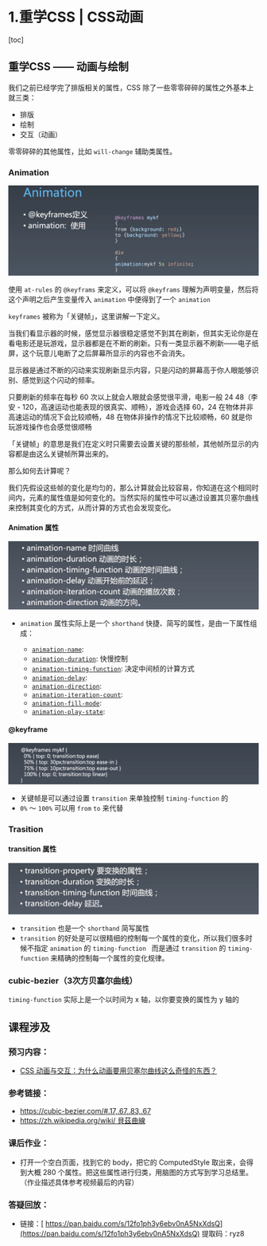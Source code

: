 # 1.重学CSS | CSS动画

[toc]

## 重学CSS —— 动画与绘制

我们之前已经学完了排版相关的属性，CSS 除了一些零零碎碎的属性之外基本上就三类：

- 排版
- 绘制
- 交互（动画）

零零碎碎的其他属性，比如 `will-change` 辅助类属性。

### Animation

![image-20200612150637162](assets/image-20200612150637162.png)

使用 `at-rules` 的 `@keyframs` 来定义，可以将 `@keyframs` 理解为声明变量，然后将这个声明之后产生变量传入 `animation` 中便得到了一个 `animation`

`keyframes` 被称为「关键帧」，这里讲解一下定义。

当我们看显示器的时候，感觉显示器很稳定感觉不到其在刷新，但其实无论你是在看电影还是玩游戏，显示器都是在不断的刷新。只有一类显示器不刷新——电子纸屏，这个玩意儿电断了之后屏幕所显示的内容也不会消失。

显示器是通过不断的闪动来实现刷新显示内容，只是闪动的屏幕高于你人眼能够识别、感觉到这个闪动的频率。

只要刷新的频率在每秒 60 次以上就会人眼就会感觉很平滑，电影一般 24 48（李安 - 120，高速运动也能表现的很真实、顺畅），游戏会选择 60，24 在物体并非高速运动的情况下会比较顺畅，48 在物体非操作的情况下比较顺畅，60 就是你玩游戏操作也会感觉很顺畅

「关键帧」的意思是我们在定义时只需要去设置关键的那些帧，其他帧所显示的内容都是由这么关键帧所算出来的。

那么如何去计算呢？

我们先假设这些帧的变化是均匀的，那么计算就会比较容易，你知道在这个相同时间内，元素的属性值是如何变化的。当然实际的属性中可以通过设置其贝塞尔曲线来控制其变化的方式，从而计算的方式也会发现变化。

#### Animation 属性

![image-20200612151949191](assets/image-20200612151949191.png)

- `animation` 属性实际上是一个 `shorthand`  快捷、简写的属性，是由一下属性组成：

  - [`animation-name`](https://developer.mozilla.org/en-US/docs/Web/CSS/animation-name): 
  - [`animation-duration`](https://developer.mozilla.org/en-US/docs/Web/CSS/animation-duration): 快慢控制
  - [`animation-timing-function`](https://developer.mozilla.org/en-US/docs/Web/CSS/animation-timing-function):  决定中间桢的计算方式
  - [`animation-delay`](https://developer.mozilla.org/en-US/docs/Web/CSS/animation-delay): 
  - [`animation-direction`](https://developer.mozilla.org/en-US/docs/Web/CSS/animation-direction): 
  - [`animation-iteration-count`](https://developer.mozilla.org/en-US/docs/Web/CSS/animation-iteration-count): 
  - [`animation-fill-mode`](https://developer.mozilla.org/en-US/docs/Web/CSS/animation-fill-mode): 
  - [`animation-play-state`](https://developer.mozilla.org/en-US/docs/Web/CSS/animation-play-state): 

   

#### @keyframe 

<img src="assets/image-20200612152447948.png" alt="image-20200612152447948" style="zoom:100%;" />

- 关键帧是可以通过设置 `transition` 来单独控制 `timing-function` 的
- `0%` ～ `100%` 可以用 `from` `to` 来代替

### Trasition

#### transition 属性

![image-20200612152724331](assets/image-20200612152724331.png)

- `transition` 也是一个 `shorthand` 简写属性
- `transition` 的好处是可以很精细的控制每一个属性的变化，所以我们很多时候不指定 `animation` 的 `timing-function ` 而是通过 `transition` 的 `timing-function` 来精确的控制每一个属性的变化规律。



### cubic-bezier（3次方贝塞尔曲线）

`timing-function` 实际上是一个以时间为 x 轴，以你要变换的属性为 y 轴的 





## 课程涉及

### 预习内容：

- [CSS 动画与交互：为什么动画要用贝塞尔曲线这么奇怪的东西？](https://time.geekbang.org/column/article/91325)

### 参考链接：

- https://cubic-bezier.com/#.17,.67,.83,.67
- [https://zh.wikipedia.org/wiki/ 貝茲曲線](https://zh.wikipedia.org/wiki/貝茲曲線)

### 课后作业：

- 打开一个空白页面，找到它的 body，把它的 ComputedStyle 取出来，会得到大概 280 个属性。把这些属性进行归类，用脑图的方式写到学习总结里。（作业描述具体参考视频最后的内容）

### 答疑回放：

- 链接：[ https://pan.baidu.com/s/12fo1ph3y6ebv0nA5NxXdsQ](https://pan.baidu.com/s/12fo1ph3y6ebv0nA5NxXdsQ)
  提取码：ryz8

